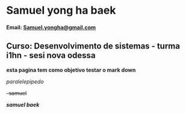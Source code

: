 # Samuel yong ha baek

#### Email: Samuel.yongha@gmail.com

## Curso: Desenvolvimento de sistemas - turma i1hn - sesi nova odessa

**esta pagina tem como objetivo testar o mark down**

*paralelepipedo*

~~-samuel~~

***samuel baek***                                                                                                                                                                                                                                                                                  


